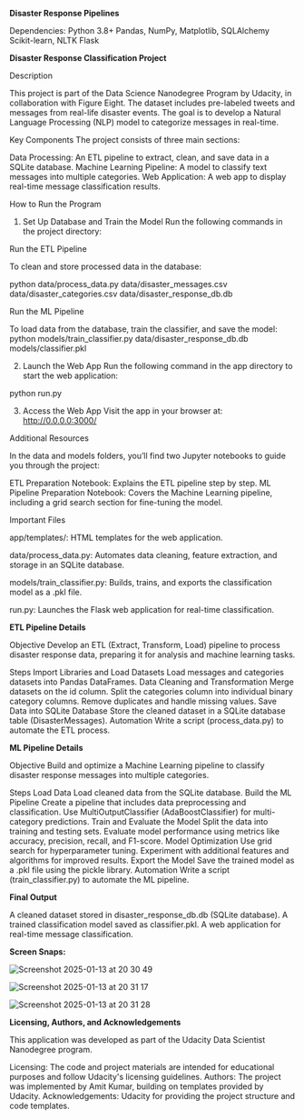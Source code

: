 ****Disaster Response Pipelines****


Dependencies:
Python 3.8+
Pandas, NumPy, Matplotlib, SQLAlchemy
Scikit-learn, NLTK
Flask


**Disaster Response Classification Project**

Description

This project is part of the Data Science Nanodegree Program by Udacity, in collaboration with Figure Eight. The dataset includes pre-labeled tweets and messages from real-life disaster events. The goal is to develop a Natural Language Processing (NLP) model to categorize messages in real-time.

Key Components
The project consists of three main sections:

Data Processing: An ETL pipeline to extract, clean, and save data in a SQLite database.
Machine Learning Pipeline: A model to classify text messages into multiple categories.
Web Application: A web app to display real-time message classification results.

How to Run the Program

1. Set Up Database and Train the Model
Run the following commands in the project directory:

Run the ETL Pipeline

To clean and store processed data in the database:

python data/process_data.py data/disaster_messages.csv data/disaster_categories.csv data/disaster_response_db.db

Run the ML Pipeline

To load data from the database, train the classifier, and save the model:
python models/train_classifier.py data/disaster_response_db.db models/classifier.pkl

2. Launch the Web App
Run the following command in the app directory to start the web application:

python run.py

3. Access the Web App
Visit the app in your browser at:
http://0.0.0.0:3000/

Additional Resources

In the data and models folders, you’ll find two Jupyter notebooks to guide you through the project:

ETL Preparation Notebook: Explains the ETL pipeline step by step.
ML Pipeline Preparation Notebook: Covers the Machine Learning pipeline, including a grid search section for fine-tuning the model.

Important Files

app/templates/: HTML templates for the web application.

data/process_data.py: Automates data cleaning, feature extraction, and storage in an SQLite database.

models/train_classifier.py: Builds, trains, and exports the classification model as a .pkl file.

run.py: Launches the Flask web application for real-time classification.

**ETL Pipeline Details**

Objective
Develop an ETL (Extract, Transform, Load) pipeline to process disaster response data, preparing it for analysis and machine learning tasks.

Steps
Import Libraries and Load Datasets
Load messages and categories datasets into Pandas DataFrames.
Data Cleaning and Transformation
Merge datasets on the id column.
Split the categories column into individual binary category columns.
Remove duplicates and handle missing values.
Save Data into SQLite Database
Store the cleaned dataset in a SQLite database table (DisasterMessages).
Automation
Write a script (process_data.py) to automate the ETL process.

**ML Pipeline Details**

Objective
Build and optimize a Machine Learning pipeline to classify disaster response messages into multiple categories.

Steps
Load Data
Load cleaned data from the SQLite database.
Build the ML Pipeline
Create a pipeline that includes data preprocessing and classification.
Use MultiOutputClassifier (AdaBoostClassifier) for multi-category predictions.
Train and Evaluate the Model
Split the data into training and testing sets.
Evaluate model performance using metrics like accuracy, precision, recall, and F1-score.
Model Optimization
Use grid search for hyperparameter tuning.
Experiment with additional features and algorithms for improved results.
Export the Model
Save the trained model as a .pkl file using the pickle library.
Automation
Write a script (train_classifier.py) to automate the ML pipeline.

**Final Output**

A cleaned dataset stored in disaster_response_db.db (SQLite database).
A trained classification model saved as classifier.pkl.
A web application for real-time message classification.

**Screen Snaps:**

![Screenshot 2025-01-13 at 20 30 49](https://github.com/user-attachments/assets/5467aae4-19a7-49e8-b808-af721e1bdd5b)

![Screenshot 2025-01-13 at 20 31 17](https://github.com/user-attachments/assets/481a7f30-91fc-4394-a3bf-604034845caa)

![Screenshot 2025-01-13 at 20 31 28](https://github.com/user-attachments/assets/40ed3eb9-2441-47e7-8916-26d3f1dff61d)



**Licensing, Authors, and Acknowledgements**

This application was developed as part of the Udacity Data Scientist Nanodegree program.

Licensing: The code and project materials are intended for educational purposes and follow Udacity's licensing guidelines.
Authors: The project was implemented by Amit Kumar, building on templates provided by Udacity.
Acknowledgements:
Udacity for providing the project structure and code templates.





